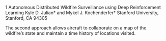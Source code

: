 1
Autonomous Distributed Wildfire Surveillance using Deep Reinforcement Learning
Kyle D. Julian* and Mykel J. Kochenderfer†
Stanford University, Stanford, CA 94305

The second approach allows aircraft to collaborate on a map of the wildfire’s state and maintain a time history of locations visited.
